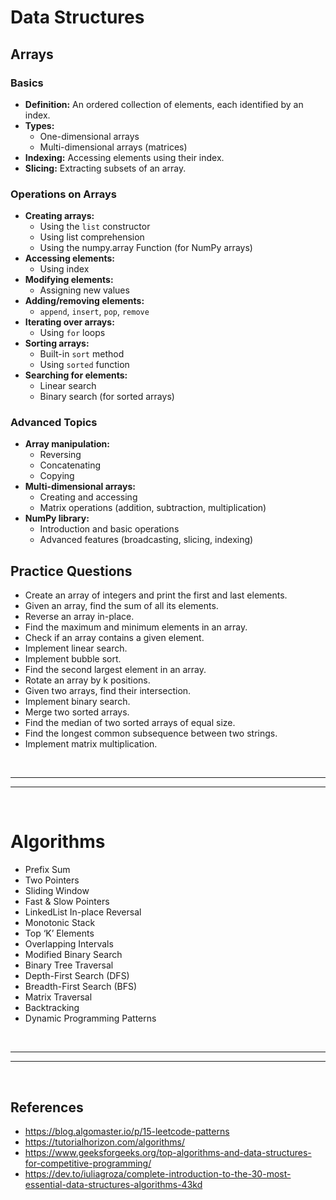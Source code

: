 # Data Structures

## Arrays

### Basics

* **Definition:** An ordered collection of elements, each identified by an index.
* **Types:**
    * One-dimensional arrays
    * Multi-dimensional arrays (matrices)
* **Indexing:** Accessing elements using their index.
* **Slicing:** Extracting subsets of an array.

### Operations on Arrays
* **Creating arrays:**
    * Using the `list` constructor
    * Using list comprehension
    * Using the numpy.array Function (for NumPy arrays)
* **Accessing elements:**
    * Using index
* **Modifying elements:**
    * Assigning new values
* **Adding/removing elements:**
    * `append`, `insert`, `pop`, `remove`
* **Iterating over arrays:**
    * Using `for` loops
* **Sorting arrays:**
    * Built-in `sort` method
    * Using `sorted` function
* **Searching for elements:**
    * Linear search
    * Binary search (for sorted arrays)

### Advanced Topics
* **Array manipulation:**
    * Reversing
    * Concatenating
    * Copying
* **Multi-dimensional arrays:**
    * Creating and accessing
    * Matrix operations (addition, subtraction, multiplication)
* **NumPy library:**
    * Introduction and basic operations
    * Advanced features (broadcasting, slicing, indexing)

## Practice Questions

* Create an array of integers and print the first and last elements.
*  Given an array, find the sum of all its elements.
*  Reverse an array in-place.
*  Find the maximum and minimum elements in an array.
*  Check if an array contains a given element.
*  Implement linear search.
*  Implement bubble sort.
*  Find the second largest element in an array.
*  Rotate an array by k positions.
*  Given two arrays, find their intersection.
*  Implement binary search.
*  Merge two sorted arrays.
*  Find the median of two sorted arrays of equal size.
*  Find the longest common subsequence between two strings.
*  Implement matrix multiplication.

<br>

***
***

<br>


# Algorithms

* Prefix Sum
* Two Pointers
* Sliding Window
* Fast & Slow Pointers
* LinkedList In-place Reversal
* Monotonic Stack
* Top ‘K’ Elements
* Overlapping Intervals
* Modified Binary Search
* Binary Tree Traversal
* Depth-First Search (DFS)
* Breadth-First Search (BFS)
* Matrix Traversal
* Backtracking
* Dynamic Programming Patterns


<br>

***
***

<br>


## References

- https://blog.algomaster.io/p/15-leetcode-patterns
- https://tutorialhorizon.com/algorithms/
- https://www.geeksforgeeks.org/top-algorithms-and-data-structures-for-competitive-programming/
- https://dev.to/iuliagroza/complete-introduction-to-the-30-most-essential-data-structures-algorithms-43kd